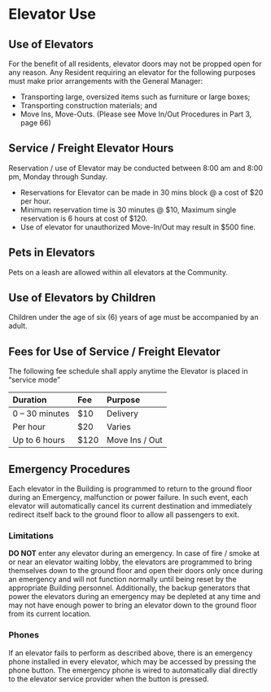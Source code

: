 # Elevator Use

## **Use of Elevators**

For the benefit of all residents, elevator doors may not be propped open for any reason.  Any Resident requiring an elevator for the following purposes must make prior arrangements with the General Manager: 

* Transporting large, oversized items such as furniture or large boxes; 
* Transporting construction materials; and
* Move Ins, Move-Outs. \(Please see Move In/Out Procedures in Part 3, page 66\)

## **Service / Freight Elevator Hours**

Reservation / use of Elevator may be conducted between 8:00 am and 8:00 pm, Monday through Sunday.  

* Reservations for Elevator can be made in 30 mins block @ a cost of $20 per hour. 
* Minimum reservation time is 30 minutes @ $10, Maximum single reservation is 6 hours at cost of $120.
* Use of elevator for unauthorized Move-In/Out may result in $500 fine.

## **Pets in Elevators**

Pets on a leash are allowed within all elevators at the Community.   

## **Use of Elevators by Children**

Children under the age of six \(6\) years of age must be accompanied by an adult.

## **Fees for Use of Service / Freight Elevator**

The following fee schedule shall apply anytime the Elevator is placed in “service mode”

| Duration | Fee | Purpose |
| :--- | :--- | :--- |
| 0 – 30 minutes | $10 | Delivery |
| Per hour  | $20 | Varies |
| Up to 6 hours | $120 | Move Ins / Out |

## **Emergency Procedures**

Each elevator in the Building is programmed to return to the ground floor during an Emergency, malfunction or power failure.  In such event, each elevator will automatically cancel its current destination and immediately redirect itself back to the ground floor to allow all passengers to exit.  

### **Limitations**

**DO NOT** enter any elevator during an emergency.  In case of fire / smoke at or near an elevator waiting lobby, the elevators are programmed to bring themselves down to the ground floor and open their doors only once during an emergency and will not function normally until being reset by the appropriate Building personnel.  Additionally, the backup generators that power the elevators during an emergency may be depleted at any time and may not have enough power to bring an elevator down to the ground floor from its current location.  

### **Phones**

If an elevator fails to perform as described above, there is an emergency phone installed in every elevator, which may be accessed by pressing the phone button.  The emergency phone is wired to automatically dial directly to the elevator service provider when the button is pressed.  

